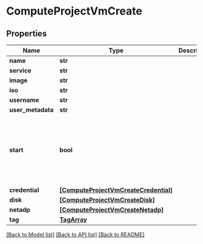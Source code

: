 # ComputeProjectVmCreate

## Properties
Name | Type | Description | Notes
------------ | ------------- | ------------- | -------------
**name** | **str** |  | 
**service** | **str** |  | 
**image** | **str** |  | [optional] 
**iso** | **str** |  | [optional] 
**username** | **str** |  | [optional] 
**user_metadata** | **str** |  | [optional] 
**start** | **bool** |  | [optional]  if omitted the server will use the default value of True
**credential** | [**[ComputeProjectVmCreateCredential]**](ComputeProjectVmCreateCredential.md) |  | [optional] 
**disk** | [**[ComputeProjectVmCreateDisk]**](ComputeProjectVmCreateDisk.md) |  | [optional] 
**netadp** | [**[ComputeProjectVmCreateNetadp]**](ComputeProjectVmCreateNetadp.md) |  | [optional] 
**tag** | [**TagArray**](TagArray.md) |  | [optional] 

[[Back to Model list]](../README.md#documentation-for-models) [[Back to API list]](../README.md#documentation-for-api-endpoints) [[Back to README]](../README.md)


